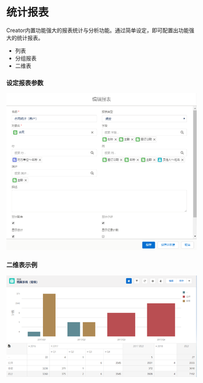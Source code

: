 统计报表
===

Creator内置功能强大的报表统计与分析功能。通过简单设定，即可配置出功能强大的统计报表。
- 列表
- 分组报表
- 二维表

### 设定报表参数
![](images/report0.png)

### 二维表示例
![](images/report1.png)
